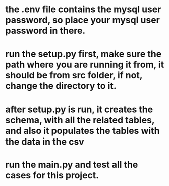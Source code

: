 <!-- '{"name":"Ecommerce Data Storage","version": 12,"tech": ["Python","MySQL","CLI"],"tags":["backend"],"snapshots":[]}' -->
# the .env file contains the mysql user password, so place your mysql user password in there.

# run the setup.py first, make sure the path where you are running it from, it should be from src folder, if not, change the directory to it.
# after setup.py is run, it creates the schema, with all the related tables, and also it populates the tables with the data in the csv

# run the main.py and test all the cases for this project.
